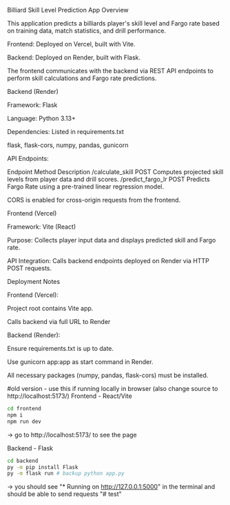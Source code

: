 Billiard Skill Level Prediction App
Overview

This application predicts a billiards player's skill level and Fargo rate based on training data, match statistics, and drill performance.

Frontend: Deployed on Vercel, built with Vite.

Backend: Deployed on Render, built with Flask.

The frontend communicates with the backend via REST API endpoints to perform skill calculations and Fargo rate predictions.

Backend (Render)

Framework: Flask

Language: Python 3.13+

Dependencies: Listed in requirements.txt

flask, flask-cors, numpy, pandas, gunicorn

API Endpoints:

Endpoint	Method	Description
/calculate_skill	POST	Computes projected skill levels from player data and drill scores.
/predict_fargo_lr	POST	Predicts Fargo Rate using a pre-trained linear regression model.

CORS is enabled for cross-origin requests from the frontend.


Frontend (Vercel)

Framework: Vite (React)

Purpose: Collects player input data and displays predicted skill and Fargo rate.

API Integration: Calls backend endpoints deployed on Render via HTTP POST requests.

Deployment Notes

Frontend (Vercel):

Project root contains Vite app.

Calls backend via full URL to Render

Backend (Render):

Ensure requirements.txt is up to date.

Use gunicorn app:app as start command in Render.

All necessary packages (numpy, pandas, flask-cors) must be installed.






































#old version - use this if running locally in browser (also change source to http://localhost:5173/)
Frontend - React/Vite
```sh
cd frontend
npm i
npm run dev
```
-> go to http://localhost:5173/ to see the page

Backend - Flask
```sh
cd backend
py -m pip install Flask
py -m flask run # backup python app.py
```
-> you should see  "* Running on http://127.0.0.1:5000" in the terminal and should be able to send requests
"# test" 
